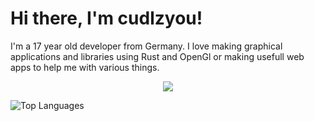# Hi there, I'm cudlzyou!
I'm a 17 year old developer from Germany. I love making graphical applications and libraries using Rust and OpenGl or making usefull web apps to help me with various things.

<p align="center">
  <a href="https://skillicons.dev">
    <img src="https://skillicons.dev/icons?i=html,css,javascript,nodejs,rust,vscode,bash,linux,blender&theme" />
  </a>
</p>

![Top Languages](https://github-readme-stats.vercel.app/api/top-langs/?username=cudlzyou&layout=compact&bg_color=30,300070,ad4faf&border_color=000000&text_color=ffffff&title_color=ffffff&border_radius=16&card_width=400&hide_border=true)

